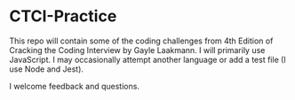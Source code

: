 # CTCI-Practice


This repo will contain some of the coding challenges from 4th Edition of Cracking the Coding Interview by Gayle Laakmann. I will primarily use JavaScript. I may occasionally attempt another language or add a test file (I use Node and Jest).

I welcome feedback and questions.
